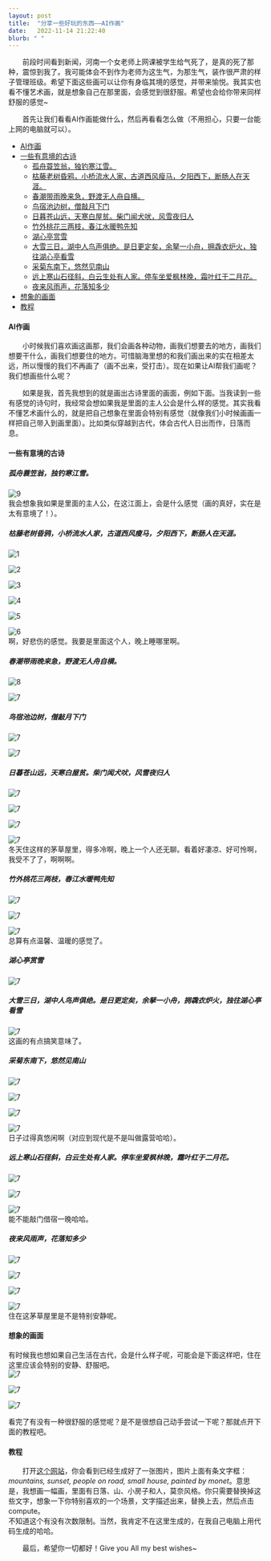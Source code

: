 ```yaml
---
layout: post
title:  "分享一些好玩的东西——AI作画"
date:   2022-11-14 21:22:40
blurb: " "
---
```


&emsp;&emsp;前段时间看到新闻，河南一个女老师上网课被学生给气死了，是真的死了那种，震惊到我了。我可能体会不到作为老师为这生气，为那生气，装作很严肃的样子管理班级。希望下面这些画可以让你有身临其境的感觉，并带来愉悦。我其实也看不懂艺术画，就是想象自己在那里面，会感觉到很舒服。希望也会给你带来同样舒服的感觉~  

&emsp;&emsp;首先让我们看看AI作画能做什么，然后再看看怎么做（不用担心，只要一台能上网的电脑就可以）。  

- [AI作画](#ai作画)
- [一些有意境的古诗](#一些有意境的古诗)
  - [孤舟蓑笠翁，独钓寒江雪。](#孤舟蓑笠翁独钓寒江雪)
  - [枯藤老树昏鸦，小桥流水人家，古道西风瘦马，夕阳西下，断肠人在天涯。](#枯藤老树昏鸦小桥流水人家古道西风瘦马夕阳西下断肠人在天涯)
  - [春潮带雨晚来急，野渡无人舟自横。](#春潮带雨晚来急野渡无人舟自横)
  - [鸟宿池边树，僧敲月下门](#鸟宿池边树僧敲月下门)
  - [日暮苍山远，天寒白屋贫。柴门闻犬吠，风雪夜归人](#日暮苍山远天寒白屋贫柴门闻犬吠风雪夜归人)
  - [竹外桃花三两枝，春江水暖鸭先知](#竹外桃花三两枝春江水暖鸭先知)
  - [湖心亭赏雪](#湖心亭赏雪)
  - [大雪三日，湖中人鸟声俱绝。是日更定矣，余拏一小舟，拥毳衣炉火，独往湖心亭看雪](#大雪三日湖中人鸟声俱绝是日更定矣余拏一小舟拥毳衣炉火独往湖心亭看雪)
  - [采菊东南下，悠然见南山](#采菊东南下悠然见南山)
  - [远上寒山石径斜，白云生处有人家。停车坐爱枫林晚，霜叶红于二月花。](#远上寒山石径斜白云生处有人家停车坐爱枫林晚霜叶红于二月花)
  - [夜来风雨声，花落知多少](#夜来风雨声花落知多少)
- [想象的画面](#想象的画面)
- [教程](#教程)

#### AI作画  
&emsp;&emsp;小时候我们喜欢画这画那，我们会画各种动物，画我们想要去的地方，画我们想要干什么，画我们想要住的地方。可惜脑海里想的和我们画出来的实在相差太远，所以慢慢的我们不再画了（画不出来，受打击）。现在如果让AI帮我们画呢？我们想画些什么呢？ 

&emsp;&emsp;如果是我，首先我想到的就是画出古诗里面的画面，例如下面。当我读到一些有感觉的诗句时，我经常会想如果我是里面的主人公会是什么样的感觉。其实我看不懂艺术画什么的，就是把自己想象在里面会特别有感觉（就像我们小时候画画一样把自己带入到画里面）。比如类似穿越到古代，体会古代人日出而作，日落而息。  

#### 一些有意境的古诗  
##### 孤舟蓑笠翁，独钓寒江雪。  
![9](https://pic4.zhimg.com/v2-7a43949e0fac231e10e91a14b47b9d03_b.jpg)  
我会想象我如果是里面的主人公，在这江面上，会是什么感觉（画的真好，实在是太有意境了！）。  

##### 枯藤老树昏鸦，小桥流水人家，古道西风瘦马，夕阳西下，断肠人在天涯。  
![1](https://pic4.zhimg.com/v2-ded4a05f3462acc2c1170ae95fe14e27_b.jpg)  

![2](https://pic3.zhimg.com/v2-fa88957a0c9f9de189d43543d6b2c33e_b.jpg)  

![3](https://pic1.zhimg.com/v2-328522453dc83e59b6f06c28125281b8_b.jpg)  

![4](https://pic4.zhimg.com/v2-4fd1a0dfc24ecb075d2cce6c9c07fe03_b.jpg)  

![5](https://pic1.zhimg.com/v2-02314108ed1d9f4936406f1dd86c6c20_b.jpg)  

![6](https://pic3.zhimg.com/v2-711b0cf1946a9d50af047cdbcd34b462_b.jpg)  
啊，好悲伤的感觉。我要是里面这个人，晚上睡哪里啊。  

##### 春潮带雨晚来急，野渡无人舟自横。  
![8](https://pic2.zhimg.com/v2-f023d5646112aff8dea52cbbb8c483e1_b.jpg)  

![7](https://pic4.zhimg.com/v2-3a5099ed502c5690f845738c8d5b656f_b.jpg)  

##### 鸟宿池边树，僧敲月下门  
![7](https://pic3.zhimg.com/v2-267e6fd4faf21bed2e98aec431b2762a_b.jpg)  

![7](https://pic2.zhimg.com/v2-e6f9bd61b3b4789294b1fdf79cfc971d_b.jpg)  

##### 日暮苍山远，天寒白屋贫。柴门闻犬吠，风雪夜归人  
![7](https://pic1.zhimg.com/v2-5ae9d70bcc20057292fe885bb6209350_b.jpg)  

![7](https://pic3.zhimg.com/v2-e72f1b90036a0777ca2684c26196d91e_b.jpg)  

![7](https://pic2.zhimg.com/v2-8759d22098f80596f2ab39516a101e45_b.jpg)  

![7](https://pic2.zhimg.com/v2-84bbca25674d801b8ded01252f7dfed1_b.jpg)  
冬天住这样的茅草屋里，得多冷啊，晚上一个人还无聊。看着好凄凉、好可怜啊，我受不了了，啊啊啊。  

##### 竹外桃花三两枝，春江水暖鸭先知  
![7](https://pic4.zhimg.com/v2-aad9a2c37cd15ec287428824fb91fdaf_b.jpg)  

![7](https://pic1.zhimg.com/v2-3a7039d50de508ed9310bd7612e03650_b.jpg)  

![7](https://pic4.zhimg.com/v2-c52947b6b58f91e610a84ffe3806fedf_b.jpg)  
总算有点温馨、温暖的感觉了。  

##### 湖心亭赏雪  
![7](https://pic2.zhimg.com/v2-071b0ac99554083edcd40531acaaac6d_b.jpg)  

##### 大雪三日，湖中人鸟声俱绝。是日更定矣，余拏一小舟，拥毳衣炉火，独往湖心亭看雪  
![7](https://pic1.zhimg.com/v2-2cfc0e7730935c230bf78e151c1d2d7c_b.jpg)  
这画的有点搞笑意味了。  

##### 采菊东南下，悠然见南山  
![7](https://pic1.zhimg.com/v2-6d9dcf8e2e21944e75c6e04a6ff19a50_b.jpg)  

![7](https://pic1.zhimg.com/v2-c76614adf79d6a07882c241702607ff8_b.jpg)  

![7](https://pic3.zhimg.com/v2-7b25edf05636b2528dcd73c3aacc570e_b.jpg)  

![7](https://pic2.zhimg.com/v2-5319ea2224b2c03e3d61b58f85ed4bc1_b.jpg)  
日子过得真悠闲啊（对应到现代是不是叫做露营哈哈）。  

##### 远上寒山石径斜，白云生处有人家。停车坐爱枫林晚，霜叶红于二月花。  
![7](https://pic2.zhimg.com/v2-67c88d3940c8785acc5dfe9da76551f5_b.jpg)  

![7](https://pic3.zhimg.com/v2-841c324071deb415fd85cd38f773403a_b.jpg)  

![7](https://pic1.zhimg.com/v2-ba427be38d3428c7985687b5a93ab710_b.jpg)  
能不能敲门借宿一晚哈哈。  

##### 夜来风雨声，花落知多少  
![7](https://pic2.zhimg.com/v2-d52cd8a0774669696aad78cee5d8e221_b.jpg)  

![7](https://pic3.zhimg.com/v2-a3cba07ceb6428a7517329b91654ec5a_b.jpg)  

![7](https://pic1.zhimg.com/v2-402505a214dc28b83152a79743cbb7a8_b.jpg)  

![7](https://pic2.zhimg.com/v2-9b3324a50cc3a7c6dd1d6ed4bc7f2105_b.jpg)  
住在这茅草屋里是不是特别安静呢。  

#### 想象的画面  
有时候我也想如果自己生活在古代，会是什么样子呢，可能会是下面这样吧，住在这里应该会特别的安静、舒服吧。  
![7](https://pic3.zhimg.com/v2-0490dbc403200195e6426bebc36c025a_b.jpg)  

![7](https://pic3.zhimg.com/v2-047a3002cb64debd29007263bef3068e_b.jpg)  

![7](https://pic3.zhimg.com/v2-72207d5eafdf14c8a5271feb53488d7a_b.jpg)  

看完了有没有一种很舒服的感觉呢？是不是很想自己动手尝试一下呢？那就点开下面的教程吧。  

#### 教程  

&emsp;&emsp;打开[这个网站](https://huggingface.co/CompVis/stable-diffusion-v1-4?text=mountains%2C+sunset%2C+people+on+road%2C+small+house%2C+high+resolution%2C+painted+by+monet)，你会看到已经生成好了一张图片，图片上面有条文字框：*mountains, sunset, people on road, small house, painted by monet*。意思是，我想画一幅画，里面有日落、山、小房子和人，莫奈风格。你只需要替换掉这些文字，想象一下你特别喜欢的一个场景，文字描述出来，替换上去，然后点击compute。  
不知道这个有没有次数限制。当然，我肯定不在这里生成的，在我自己电脑上用代码生成的哈哈。  

&emsp;&emsp;最后，希望你一切都好！Give you All my best wishes~